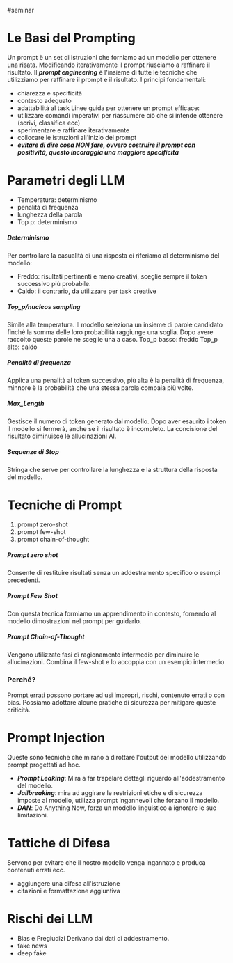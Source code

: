 #seminar
# Le Basi del Prompting
Un prompt è un set di istruzioni che forniamo ad un modello per ottenere una risata.
Modificando iterativamente il prompt riusciamo a raffinare il risultato.
Il ___prompt engineering___ è l'insieme di tutte le tecniche che utilizziamo per raffinare il prompt e il risultato.
I principi fondamentali:
- chiarezza e specificità
- contesto adeguato
- adattabilità al task
Linee guida per ottenere un prompt efficace:
- utilizzare comandi imperativi per riassumere ciò che si intende ottenere (scrivi, classifica ecc)
- sperimentare e raffinare iterativamente
- collocare le istruzioni all'inizio del prompt
- ___evitare di dire cosa NON fare, ovvero costruire il prompt con positività, questo incoraggia una maggiore specificità___
# Parametri degli LLM
- Temperatura: determinismo
- penalità di frequenza
- lunghezza della parola
- Top p: determinismo
##### Determinismo
Per controllare la casualità di una risposta ci riferiamo al determinismo del modello:
- Freddo: risultati pertinenti e meno creativi, sceglie sempre il token successivo più probabile.
- Caldo: il contrario, da utilizzare per task creative
##### Top_p/nucleos sampling
Simile alla temperatura.
Il modello seleziona un insieme di parole candidato finché la somma delle loro probabilità raggiunge una soglia. Dopo avere raccolto queste parole ne sceglie una a caso.
Top_p basso: freddo
Top_p alto: caldo
##### Penalità di frequenza
Applica una penalità al token successivo, più alta è la penalità di frequenza, minnore è la probabilità che una stessa parola compaia più volte.
##### Max_Length 
Gestisce il numero di token generato dal modello.
Dopo aver esaurito i token il modello si fermerà, anche se il risultato è incompleto.
La concisione del risultato diminuisce le allucinazioni AI.
##### Sequenze di Stop
Stringa che serve per controllare la lunghezza e la struttura della risposta del modello.
# Tecniche di Prompt
1. prompt zero-shot
2. prompt few-shot
3. prompt chain-of-thought
##### Prompt zero shot
Consente di restituire risultati senza un addestramento specifico o esempi precedenti.
##### Prompt Few Shot
Con questa tecnica formiamo un apprendimento in contesto, fornendo al modello dimostrazioni nel prompt per guidarlo.
##### Prompt Chain-of-Thought
Vengono utilizzate fasi di ragionamento intermedio per diminuire le allucinazioni. Combina il few-shot e lo accoppia con un esempio intermedio
### Perché?
Prompt errati possono portare ad usi impropri, rischi, contenuto errati o con bias. Possiamo adottare alcune pratiche di sicurezza per mitigare queste criticità.
# Prompt Injection
Queste sono tecniche che mirano a dirottare l'output del modello utilizzando prompt progettati ad hoc.
- ___Prompt Leaking___:
  Mira a far trapelare dettagli riguardo all'addestramento del modello.
- ___Jailbreaking___:
  mira ad aggirare le restrizioni etiche e di sicurezza imposte al modello, utilizza prompt ingannevoli che forzano il modello. 
- ___DAN___:
  Do Anything Now, forza un modello linguistico a ignorare le sue limitazioni.
# Tattiche di Difesa
Servono per evitare che il nostro modello venga ingannato e produca contenuti errati ecc.
- aggiungere una difesa all'istruzione
- citazioni e formattazione aggiuntiva
# Rischi dei LLM
- Bias e Pregiudizi
  Derivano dai dati di addestramento.
- fake news
- deep fake

